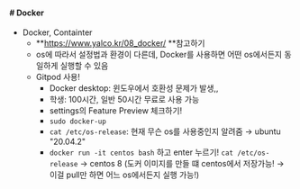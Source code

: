 #### # Docker

* Docker, Containter 
  * **https://www.yalco.kr/08_docker/ **참고하기
  * os에 따라서 설정법과 환경이 다른데, Docker를 사용하면 어떤 os에서든지 동일하게 실행할 수 있음
  * Gitpod 사용!
    * Docker desktop: 윈도우에서 호환성 문제가 발생,,
    * 학생: 100시간, 일반 50시간 무료로 사용 가능
    * settings의 Feature Preview 체크하기!
    * `sudo docker-up`
    * `cat /etc/os-release`: 현재 무슨 os를 사용중인지 알려줌
      → ubuntu "20.04.2"
    * `docker run -it centos bash` 하고 enter 누르기!
      `cat /etc/os-release`
      → centos 8 (도커 이미지를 만들 떄 centos에서 저장가능! → 이걸 pull만 하면 어느 os에서든지 실행 가능!)

